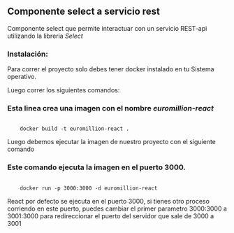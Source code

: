 ## Componente select a servicio rest

Componente select que permite interactuar con un servicio REST-api utilizando la libreria *Select*
 
### Instalación:
Para correr el proyecto solo debes tener docker instalado en tu Sistema operativo.

Luego correr los siguientes comandos:

### Esta linea crea una imagen con el nombre *euromillion-react*
<code>     
    docker build -t euromillion-react .
</code>

Luego debemos ejecutar la imagen de nuestro proyecto con el siguiente comando

 ### Este comando ejecuta la imagen en el puerto 3000.
<code>   
    docker run -p 3000:3000 -d euromillion-react
</code>

React por defecto se ejecuta en el puerto 3000, si tienes otro proceso corriendo en este puerto, puedes cambiar el primer parametro 3000:3000 a 3001:3000 para redireccionar el puerto del servidor que sale de 3000 a 3001
